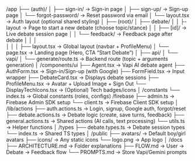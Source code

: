 /app
 ├── (auth)/
 │    ├── sign-in/              → Sign-in page
 │    ├── sign-up/              → Sign-up page
 │    └── forgot-password/      → Reset password via email
 │    └── layout.tsx            → Auth layout (optional shared styling)
 │
 ├── (root)/
 │    ├── debate/
 │    │     ├-layout         → Page to start a new debate (choose topic/stance)
 │    │     ├── [id]/           → Live debate session page
 │    │     └── feedback/       → Feedback page after debate
 │    │
 │    
 │    │
 │    ├── layout.tsx            → Global layout (navbar + ProfileMenu)
 │    └── page.tsx              → Landing page (Hero, CTA “Start Debate”)
 │
 ├── api/
 │    └── vapi/
 │          └── generate/route.ts → Backend route (topic + arguments generation)
 │
/components/ui
 ├── Agent.tsx                  → Vapi AI debate agent
 ├── AuthForm.tsx               → Sign-in/Sign-up (with Google)
 ├── FormField.tsx              → Input wrapper
 ├── DebateCard.tsx             → Displays debate sessions
 ├── ProfileMenu.tsx            → Avatar + Upload Image + Sign Out
 └── DisplayTechIcons.tsx       → (Optional) Tech badges/icons
 │
/constants
 └── index.ts                   → Global constants (roles, configs)
/firebase
 ├── admin.ts                   → Firebase Admin SDK setup
 └── client.ts                  → Firebase Client SDK setup
 │
/lib/actions
 ├── auth.actions.ts            → Login, signup, Google auth, forgot/reset
 ├── debate.actions.ts          → Debate logic (create, save turns, feedback)
 ├── general.actions.ts         → Shared actions (AI calls, text processing)
 └── utils.ts                   → Helper functions
 │
/types
 ├── debate.types.ts            → Debate session types
 └── index.ts                   → Shared TS types
 │
/public
 ├── avatars/                   → Default boy/girl avatars
 ├── icons/                     → Any static icons
 └── logo.png                   → App logo
 │
/docs
 ├── ARCHITECTURE.md            → Folder explanations
 ├── FLOW.md                    → User → Debate → Feedback flow
 └── PROMPTS.md                  → Store Vapi/Gemini prompts
